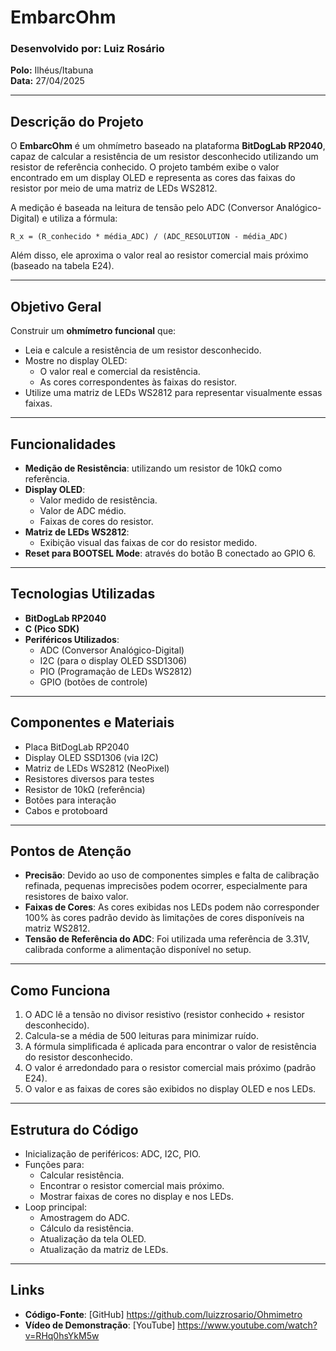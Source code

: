 # EmbarcOhm

### Desenvolvido por: Luiz Rosário  
**Polo:** Ilhéus/Itabuna  
**Data:** 27/04/2025

---

## Descrição do Projeto

O **EmbarcOhm** é um ohmímetro baseado na plataforma **BitDogLab RP2040**, capaz de calcular a resistência de um resistor desconhecido utilizando um resistor de referência conhecido. O projeto também exibe o valor encontrado em um display OLED e representa as cores das faixas do resistor por meio de uma matriz de LEDs WS2812.

A medição é baseada na leitura de tensão pelo ADC (Conversor Analógico-Digital) e utiliza a fórmula:

```
R_x = (R_conhecido * média_ADC) / (ADC_RESOLUTION - média_ADC)
```

Além disso, ele aproxima o valor real ao resistor comercial mais próximo (baseado na tabela E24).

---

## Objetivo Geral

Construir um **ohmímetro funcional** que:

- Leia e calcule a resistência de um resistor desconhecido.
- Mostre no display OLED:
  - O valor real e comercial da resistência.
  - As cores correspondentes às faixas do resistor.
- Utilize uma matriz de LEDs WS2812 para representar visualmente essas faixas.

---

## Funcionalidades

- **Medição de Resistência**: utilizando um resistor de 10kΩ como referência.
- **Display OLED**:
  - Valor medido de resistência.
  - Valor de ADC médio.
  - Faixas de cores do resistor.
- **Matriz de LEDs WS2812**:
  - Exibição visual das faixas de cor do resistor medido.
- **Reset para BOOTSEL Mode**: através do botão B conectado ao GPIO 6.

---

## Tecnologias Utilizadas

- **BitDogLab RP2040**
- **C (Pico SDK)**
- **Periféricos Utilizados**:
  - ADC (Conversor Analógico-Digital)
  - I2C (para o display OLED SSD1306)
  - PIO (Programação de LEDs WS2812)
  - GPIO (botões de controle)

---

## Componentes e Materiais

- Placa BitDogLab RP2040
- Display OLED SSD1306 (via I2C)
- Matriz de LEDs WS2812 (NeoPixel)
- Resistores diversos para testes
- Resistor de 10kΩ (referência)
- Botões para interação
- Cabos e protoboard

---

## Pontos de Atenção

- **Precisão**: Devido ao uso de componentes simples e falta de calibração refinada, pequenas imprecisões podem ocorrer, especialmente para resistores de baixo valor.
- **Faixas de Cores**: As cores exibidas nos LEDs podem não corresponder 100% às cores padrão devido às limitações de cores disponíveis na matriz WS2812.
- **Tensão de Referência do ADC**: Foi utilizada uma referência de 3.31V, calibrada conforme a alimentação disponível no setup.

---

## Como Funciona

1. O ADC lê a tensão no divisor resistivo (resistor conhecido + resistor desconhecido).
2. Calcula-se a média de 500 leituras para minimizar ruído.
3. A fórmula simplificada é aplicada para encontrar o valor de resistência do resistor desconhecido.
4. O valor é arredondado para o resistor comercial mais próximo (padrão E24).
5. O valor e as faixas de cores são exibidos no display OLED e nos LEDs.

---

## Estrutura do Código

- Inicialização de periféricos: ADC, I2C, PIO.
- Funções para:
  - Calcular resistência.
  - Encontrar o resistor comercial mais próximo.
  - Mostrar faixas de cores no display e nos LEDs.
- Loop principal:
  - Amostragem do ADC.
  - Cálculo da resistência.
  - Atualização da tela OLED.
  - Atualização da matriz de LEDs.

---

## Links

- **Código-Fonte**: [GitHub] <https://github.com/luizzrosario/Ohmimetro> 
- **Vídeo de Demonstração**: [YouTube] <https://www.youtube.com/watch?v=RHq0hsYkM5w>
